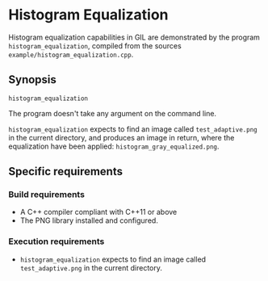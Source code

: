 # Histogram Equalization

Histogram equalization capabilities in GIL are demonstrated by the program `histogram_equalization`, compiled from the sources `example/histogram_equalization.cpp`.

## Synopsis
`histogram_equalization`

The program doesn't take any argument on the command line.

`histogram_equalization` expects to find an image called `test_adaptive.png` in the current directory, and produces an image in return, where the equalization have been applied: `histogram_gray_equalized.png`.

## Specific requirements

### Build requirements
- A C++ compiler compliant with C++11 or above
- The PNG library installed and configured.

### Execution requirements
- `histogram_equalization` expects to find an image called `test_adaptive.png` in the current directory.
